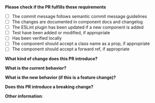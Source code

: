 **Please check if the PR fulfills these requirements**
- [ ] The commit message follows semantic commit message guidelines
- [ ] The changes are documented in component docs and changelog
- [ ] The ESLint plugin has been updated if a new component is added
- [ ] Test have been added or modified, if appropriate
- [ ] Has been verified locally
- [ ] The component should accept a class name as a prop, if appropriate
- [ ] The component should accept a forward ref, if appropriate

**What kind of change does this PR introduce?** <!--(Bug fix, feature, docs update, ...)-->
<!--
  If this pull request is related to an issue, include:
  Closes #<issue_number>
  or
  Supports #<issue_number>
-->


**What is the current behavior?** <!--(You can also link to an open issue here)-->



**What is the new behavior (if this is a feature change)?**



**Does this PR introduce a breaking change?** <!--(What changes might users need to make in their application due to this PR?)-->



**Other information**:


